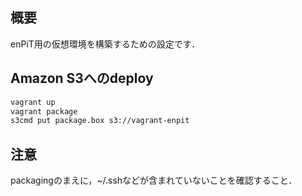 ## 概要

enPiT用の仮想環境を構築するための設定です．

## Amazon S3へのdeploy

```bash
vagrant up
vagrant package
s3cmd put package.box s3://vagrant-enpit
```

## 注意

packagingのまえに，~/.sshなどが含まれていないことを確認すること．
